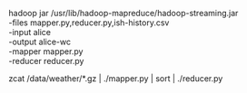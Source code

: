 hadoop  jar /usr/lib/hadoop-mapreduce/hadoop-streaming.jar \
    -files mapper.py,reducer.py,ish-history.csv \
    -input alice \
    -output alice-wc \
    -mapper mapper.py \
    -reducer reducer.py

zcat /data/weather/*.gz | ./mapper.py | sort | ./reducer.py 
